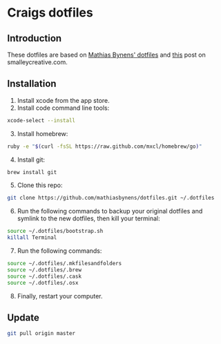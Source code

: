 # Craigs dotfiles

## Introduction
These dotfiles are based on [Mathias Bynens' dotfiles](https://github.com/mathiasbynens/dotfiles) and [this](http://blog.smalleycreative.com/tutorials/using-git-and-github-to-manage-your-dotfiles/) post on smalleycreative.com. 


## Installation

1. Install xcode from the app store.
2. Install code command line tools:
```bash
xcode-select --install
```

3. Install homebrew:
```bash
ruby -e "$(curl -fsSL https://raw.github.com/mxcl/homebrew/go)"
```

4. Install git:
```bash
brew install git
```

5. Clone this repo:
```bash
git clone https://github.com/mathiasbynens/dotfiles.git ~/.dotfiles 
```

6. Run the following commands to backup your original dotfiles and symlink to the new dotfiles, then kill your terminal:
```bash
source ~/.dotfiles/bootstrap.sh
killall Terminal
```

7. Run the following commands:
```bash
source ~/.dotfiles/.mkfilesandfolders
source ~/.dotfiles/.brew
source ~/.dotfiles/.cask
source ~/.dotfiles/.osx
```

8. Finally, restart your computer.


## Update
```bash
git pull origin master
```
